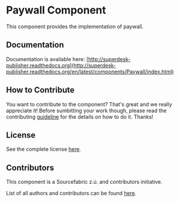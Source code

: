 Paywall Component
=================

This component provides the implementation of paywall.

Documentation
-------------

Documentation is available here: [http://superdesk-publisher.readthedocs.org](http://superdesk-publisher.readthedocs.org/en/latest/components/Paywall/index.html)

How to Contribute
-------------

You want to contribute to the component? That's great and we really appreciate it! Before sumbitting your work though, please read the contributing [guideline](http://superdesk-publisher.readthedocs.org/en/latest/contributing/index.html) for the details on how to do it. Thanks!

License
-----------

See the complete license [here](LICENSE.md).

Contributors
-------

This component is a Sourcefabric z.ú. and contributors initiative.

List of all authors and contributors can be found [here](AUTHORS.md).
